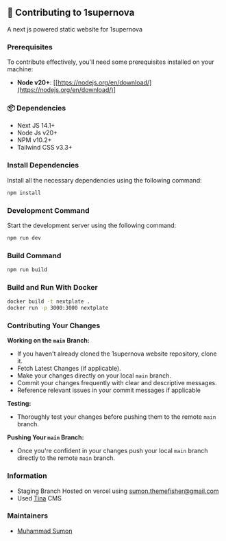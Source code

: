 ## 🌟 Contributing to 1supernova

A next js powered static website for 1supernova

### Prerequisites

To contribute effectively, you'll need some prerequisites installed on your machine:

- **Node v20+**: [[https://nodejs.org/en/download/](https://nodejs.org/en/download/)]

### 📦 Dependencies

- Next JS 14.1+
- Node Js v20+
- NPM v10.2+
- Tailwind CSS v3.3+

### Install Dependencies

Install all the necessary dependencies using the following command:

```bash
npm install
```

### Development Command

Start the development server using the following command:

```bash
npm run dev
```

### Build Command

```bash
npm run build
```

### Build and Run With Docker

```bash
docker build -t nextplate .
docker run -p 3000:3000 nextplate
```

### Contributing Your Changes

**Working on the `main` Branch:**

- If you haven't already cloned the 1supernova website repository, clone it.
- Fetch Latest Changes (if applicable).
- Make your changes directly on your local `main` branch.
- Commit your changes frequently with clear and descriptive messages.
- Reference relevant issues in your commit messages if applicable

**Testing:**

- Thoroughly test your changes before pushing them to the remote `main` branch.

**Pushing Your `main` Branch:**

- Once you're confident in your changes push your local `main` branch directly to the remote `main` branch.

### Information

- Staging Branch Hosted on vercel using sumon.themefisher@gmail.com
- Used [Tina](https://tina.io/) CMS

### Maintainers

- [Muhammad Sumon](https://github.com/tfsumon)
